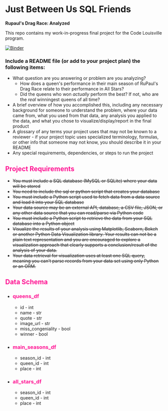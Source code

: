 <h1>Just Between Us SQL Friends</h1>
<b>Rupaul's Drag Race: Analyzed</b>

This repo contains my work-in-progress final project for the Code Louisville program. 

[![Binder](https://mybinder.org/badge_logo.svg)](https://mybinder.org/v2/gh/MatthewFante/just_between_us_sql_friends/master?filepath=just_between_us_sql_friends.ipynb)



<h3>Include a README file (or add to your project plan) the following items:</h3>
<ul>
    <li>What question are you answering or problem are you analyzing?
        <ul>
            <li>How does a queen's performance in their main season of RuPaul's Drag Race relate to their performance in All Stars? </li>
            <li>Did the queens who won <i>actually</i> perform the best? If not, who are the <i>real</i> winningest queens of all time?</li>
        </ul>
    </li>
    <li>A brief overview of how you accomplished this, including any necessary background for someone to understand the problem, where your data came from, what you used from that data, any analysis you applied to the data, and what you chose to visualize/display/report in the final product</li>
    <li>A glossary of any terms your project uses that may not be known to a reviewer - if your project topic uses specialized terminology, formulas, or other info that someone may not know, you should describe it in your README</li>
    <li>Any special requirements, dependencies, or steps to run the project</li>
</ul>




<h2 style="color:deeppink">Project Requirements</h2>

<ul>
    <li><strike>You must include a SQL database (MySQL or SQLite) where your data will be stored</strike></li>
    <li><strike>You need to include the sql or python script that creates your database</strike></li>
    <li><strike>You must include a Python script used to fetch data from a data source and load it into your SQL database</strike></li>
    <li><strike>Your data source may be an external API, database, a CSV file, JSON, or any other data source that you can read/parse via Python code</strike></li>
    <li><strike>You must include a Python script to retrieve the data from your SQL database into a Python object</strike></li>
    <li><strike>Visualize the results of your analysis using Matplotlib, Seaborn, Bokeh or another Python Data Visualization library. Your results can not be a plain text representation and you are encouraged to explore a visualization approach that clearly supports a conclusion/result of the analysis of your data.</strike></li>
    <li><strike>Your data retrieval for visualization uses at least one SQL query, meaning you can't parse records from your data set using only Python or an ORM. </strike></li>
</ul>

<h2 style="color:deeppink">Data Schema</h2>
<ul>
    <li>
        <h3 style="color:deeppink">queens_df</h3>
        <ul>
            <li>id - int</li>
            <li>name - str</li>
            <li>quote - str</li>
            <li>image_url - str</li>
            <li>miss_congeniality - bool</li>
            <li>winner - bool</li>
        </ul>
    </li>
    <li>
        <h3 style="color:deeppink">main_seasons_df</h3>  
        <ul>
            <li>season_id - int</li>
            <li>queen_id - int</li>
            <li>place - int</li>
        </ul>
    </li> 
    <li>
        <h3 style="color:deeppink">all_stars_df</h3>
        <ul>
            <li>season_id - int</li>
            <li>queen_id - int</li>
            <li>place - int</li>
        </ul>
    </li>
</ul>
